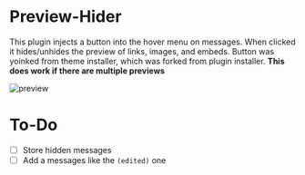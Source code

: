 # Preview-Hider

This plugin injects a button into the hover menu on messages. When clicked it hides/unhides the preview of links, images, and embeds. Button was yoinked from theme installer, which was forked from plugin installer. **This does work if there are multiple previews**

![preview](https://i.adiscorduser.com/xYpPrwe.gif)

# To-Do

- [ ] Store hidden messages
- [ ] Add a messages like the `(edited)` one